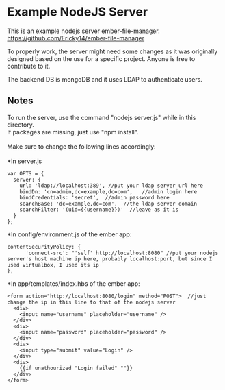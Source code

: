 # Example NodeJS Server

This is an example nodejs server ember-file-manager.
https://github.com/Ericky14/ember-file-manager

To properly work, the server might need some changes as it was originally designed based on the use for a specific project. Anyone is free to contribute to it.

The backend DB is mongoDB and it uses LDAP to authenticate users.

## Notes

To run the server, use the command "nodejs server.js" while in this directory.<br>
If packages are missing, just use "npm install".
<br>
<br>
Make sure to change the following lines accordingly:<br>
<br>
*In server.js
```
var OPTS = {
  server: {
    url: 'ldap://localhost:389', //put your ldap server url here
    bindDn: 'cn=admin,dc=example,dc=com',   //admin login here
    bindCredentials: 'secret',  //admin password here
    searchBase: 'dc=example,dc=com',  //the ldap server domain
    searchFilter: '(uid={{username}})'  //leave as it is
  }
};
```

*In config/environment.js of the ember app:
```
contentSecurityPolicy: {
      'connect-src': "'self' http://localhost:8080" //put your nodejs server's host machine ip here, probably localhost:port, but since I used virtualbox, I used its ip
},
```

*In app/templates/index.hbs of the ember app:
```
<form action="http://localhost:8080/login" method="POST">  //just change the ip in this line to that of the nodejs server
  <div>
    <input name="username" placeholder="username" />
  </div>
  <div>
    <input name="password" placeholder="password" />
  </div>
  <div>
    <input type="submit" value="Login" />
  </div>
  <div>
    {{if unathourized "Login failed" ""}}
  </div>
</form>
```
